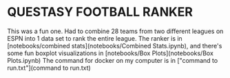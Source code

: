 # QUESTASY FOOTBALL RANKER

This was a fun one. Had to combine 28 teams from two different leagues on ESPN into 1 data set to rank the entire league.
The ranker is in [notebooks/combined stats](notebooks/Combined Stats.ipynb), and there's some fun boxplot visualizations in [notebooks/Box Plots](notebooks/Box Plots.ipynb)
The command for docker on my computer is in ["command to run.txt"](command to run.txt)